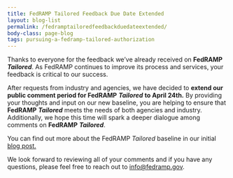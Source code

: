```yaml
---
title: FedRAMP Tailored Feedback Due Date Extended
layout: blog-list
permalink: /fedramptailoredfeedbackduedateextended/
body-class: page-blog
tags: pursuing-a-fedramp-tailored-authorization
---
```

Thanks to everyone for the feedback we’ve already received on **FedRAMP** **_Tailored_**. As FedRAMP continues to improve its process and services, your feedback is critical to our success.

After requests from industry and agencies, we have decided to **extend our public comment period for FedRAMP** **_Tailored_** **to April 24th.** By providing your thoughts and input on our new baseline, you are helping to ensure that **FedRAMP** **_Tailored_** meets the needs of both agencies and industry. Additionally, we hope this time will spark a deeper dialogue among comments on **FedRAMP** **_Tailored_**.

You can find out more about the FedRAMP <em>Tailored</em> baseline in our initial [blog post.](https://www.fedramp.gov/launching-a-fedramp-tailored-baseline/)

We look forward to reviewing all of your comments and if you have any questions, please feel free to reach out to [info@fedramp.gov](mailto:info@fedramp.gov).
